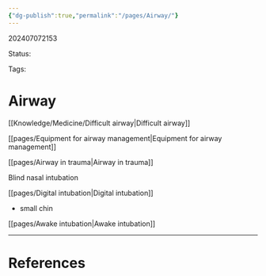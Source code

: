 ```yaml
---
{"dg-publish":true,"permalink":"/pages/Airway/"}
---
```



202407072153

Status: 

Tags: 

# Airway
[[Knowledge/Medicine/Difficult airway\|Difficult airway]]

[[pages/Equipment for airway management\|Equipment for airway management]]

[[pages/Airway in trauma\|Airway in trauma]]

Blind nasal intubation

[[pages/Digital intubation\|Digital intubation]]
- small chin

[[pages/Awake intubation\|Awake intubation]]

___
# References
